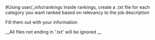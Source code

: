 #Using user/_info/rankings
Inside rankings, create a .txt file for each category you want ranked based on relevancy to the job description

Fill them out with your information

__All files not ending in '.txt' will be ignored __
